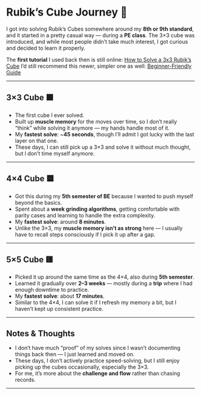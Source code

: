 # Rubik’s Cube Journey 🧩

I got into solving Rubik’s Cubes somewhere around my **8th or 9th standard**, and it started in a pretty casual way — during a **PE class**. The 3×3 cube was introduced, and while most people didn’t take much interest, I got curious and decided to learn it properly.

The **first tutorial** I used back then is still online:
[How to Solve a 3x3 Rubik’s Cube](https://youtu.be/1t1OL2zN0LQ)
I’d still recommend this newer, simpler one as well:
[Beginner-Friendly Guide](https://youtu.be/PW2J8IblczM)

---

## 3×3 Cube 🟩

* The first cube I ever solved.
* Built up **muscle memory** for the moves over time, so I don’t really “think” while solving it anymore — my hands handle most of it.
* My **fastest solve**: \~**45 seconds**, though I’ll admit I got lucky with the last layer on that one.
* These days, I can still pick up a 3×3 and solve it without much thought, but I don’t time myself anymore.

---

## 4×4 Cube 🟦

* Got this during my **5th semester of BE** because I wanted to push myself beyond the basics.
* Spent about a **week grinding algorithms**, getting comfortable with parity cases and learning to handle the extra complexity.
* My **fastest solve**: around **8 minutes**.
* Unlike the 3×3, my **muscle memory isn’t as strong** here — I usually have to recall steps consciously if I pick it up after a gap.

---

## 5×5 Cube 🟨

* Picked it up around the same time as the 4×4, also during **5th semester**.
* Learned it gradually over **2–3 weeks** — mostly during a **trip** where I had enough downtime to practice.
* My **fastest solve**: about **17 minutes**.
* Similar to the 4×4, I can solve it if I refresh my memory a bit, but I haven’t kept up consistent practice.

---

## Notes & Thoughts

* I don’t have much “proof” of my solves since I wasn’t documenting things back then — I just learned and moved on.
* These days, I don’t actively practice speed-solving, but I still enjoy picking up the cubes occasionally, especially the 3×3.
* For me, it’s more about the **challenge and flow** rather than chasing records.

---
